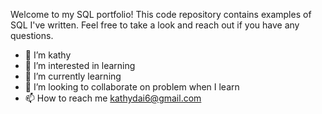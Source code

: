 Welcome to my SQL portfolio! This code repository contains examples of SQL I've written. Feel free to take a look and reach out if you have any questions.
- 👋 I’m kathy
- 👀 I’m interested in learning
- 🌱 I’m currently learning 
- 💞️ I’m looking to collaborate on problem when I learn
- 📫 How to reach me kathydai6@gmail.com

<!---
kathy is a ✨ special ✨ repository because its `README.md` (this file) appears on your GitHub profile.
You can click the Preview link to take a look at your changes.
--->
